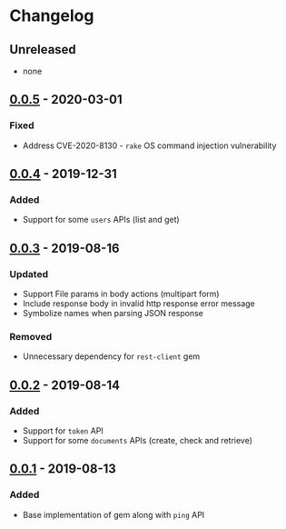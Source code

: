 # Changelog

## Unreleased
- none

## [0.0.5](releases/tag/v0.0.5) - 2020-03-01
### Fixed
- Address CVE-2020-8130 - `rake` OS command injection vulnerability

## [0.0.4](releases/tag/v0.0.4) - 2019-12-31
### Added
- Support for some `users` APIs (list and get)

## [0.0.3](releases/tag/v0.0.3) - 2019-08-16
### Updated
- Support File params in body actions (multipart form)
- Include response body in invalid http response error message
- Symbolize names when parsing JSON response

### Removed
- Unnecessary dependency for `rest-client` gem

## [0.0.2](releases/tag/v0.0.2) - 2019-08-14
### Added
- Support for `token` API
- Support for some `documents` APIs (create, check and retrieve)

## [0.0.1](releases/tag/v0.0.1) - 2019-08-13
### Added
- Base implementation of gem along with `ping` API
